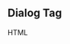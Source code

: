 
## Dialog Tag

HTML <dialog> tag is used to create a new popup dialog on a web page. This tag represents a dialog box or other interactive component like window.

The <dialog> element uses a boolean attribute called open that activate element and facilitate user to interact with it.

HTML dialog is a new tag introduced in HTML5.



## Usage

### Script

Include with a script tag:

```html
<script type="module" src="./node_modules/@github/details-dialog-element/dist/index.js">
```

### Markup

```html
<details>
  <summary>Open dialog</summary>
  <details-dialog>
    Modal content
    <button type="button" data-close-dialog>Close</button>
  </details-dialog>
</details>
```

### References

- [Dialog info](https://developer.mozilla.org/en-US/docs/Web/HTML/Element/dialog)
- [What is a Dialog tag](https://www.educative.io/edpresso/what-is-dialog-element-in-html)
